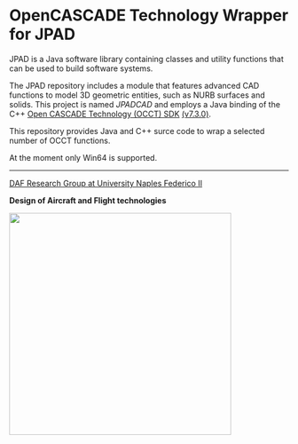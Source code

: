 # OpenCASCADE Technology Wrapper for JPAD

JPAD is a Java software library containing classes and utility functions that can be used to build software systems. 


The JPAD repository includes a module that features advanced CAD functions to model 3D geometric entities, such as NURB surfaces and solids. This project is named *JPADCAD* and employs a Java binding of the C++ [Open CASCADE Technology (OCCT) SDK](https://www.opencascade.com/content/overview) [(v7.3.0)](https://www.opencascade.com/doc/occt-7.3.0/overview/html/index.html).

This repository provides Java and C++ surce code to wrap a selected number of OCCT functions.

At the moment only Win64 is supported.

---
[DAF Research Group at University Naples Federico II](http://www.daf.unina.it/)

**Design of Aircraft and Flight technologies**

<img src="https://github.com/Aircraft-Design-UniNa/jpad/wiki/images/Logo_DAF_Flat-Elevator.png" width="400"/>
